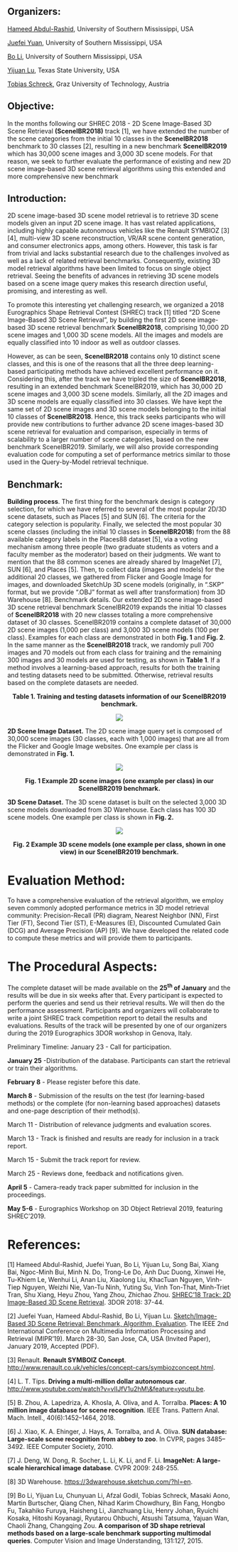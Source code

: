 ##  Organizers: 
 [Hameed Abdul-Rashid](https://www.linkedin.com/in/thehameedabdul/), University of Southern Mississippi, USA
 
 [Juefei Yuan](https://www.linkedin.com/in/juefei-yuan-494a34176/), University of Southern Mississippi, USA
 
 [Bo Li](https://sites.google.com/site/libohomepage/homepage), University of Southern Mississippi, USA
 
 [Yijuan Lu](https://userweb.cs.txstate.edu/~yl12/), Texas State University, USA

 [Tobias Schreck](https://www.tugraz.at/institute/cgv/schreck/), Graz University of Technology, Austria


##  Objective:
In the months following our SHREC 2018 - 2D Scene Image-Based 3D Scene Retrieval
**(SceneIBR2018)** track [1], we have extended the number of the scene categories from the initial
10 classes in the **SceneIBR2018** benchmark to 30 classes [2], resulting in a new benchmark
**SceneIBR2019** which has 30,000 scene images and 3,000 3D scene models. For that reason, we
seek to further evaluate the performance of existing and new 2D scene image-based 3D scene
retrieval algorithms using this extended and more comprehensive new benchmark


##  Introduction:
2D scene image-based 3D scene model retrieval is to retrieve 3D scene models given an input 2D
scene image. It has vast related applications, including highly capable autonomous vehicles like
the Renault SYMBIOZ [3] [4], multi-view 3D scene reconstruction, VR/AR scene content
generation, and consumer electronics apps, among others. However, this task is far from trivial and lacks substantial research due to the challenges involved as well as a lack of related retrieval benchmarks. Consequently, existing 3D model retrieval algorithms have been limited to focus on single object retrieval. Seeing the benefits of advances in retrieving 3D scene models based on a scene image query makes this research direction useful, promising, and interesting as well.


To promote this interesting yet challenging research, we organized a 2018 Eurographics Shape
Retrieval Contest (SHREC) track [1] titled “2D Scene Image-Based 3D Scene Retrieval”, by
building the first 2D scene image-based 3D scene retrieval benchmark **SceneIBR2018**, comprising
10,000 2D scene images and 1,000 3D scene models. All the images and models are equally
classified into 10 indoor as well as outdoor classes.


However, as can be seen, **SceneIBR2018** contains only 10 distinct scene classes, and this is one of the reasons that all the three deep learning-based participating methods have achieved excellent performance on it. Considering this, after the track we have tripled the size of **SceneIBR2018**, resulting in an extended benchmark SceneIBR2019, which has 30,000 2D scene images and 3,000 3D scene models. Similarly, all the 2D images and 3D scene models are equally classified into 30 classes. We have kept the same set of 2D scene images and 3D scene models belonging to the initial 10 classes of **SceneIBR2018**. Hence, this track seeks participants who will provide new contributions to further advance 2D scene images-based 3D scene retrieval for evaluation and comparison, especially in terms of scalability to a larger number of scene categories, based on the new benchmark SceneIBR2019. Similarly, we will also provide corresponding evaluation code for computing a set of performance metrics similar to those used in the Query-by-Model retrieval technique.


##  Benchmark:
**Building process**. The first thing for the benchmark design is category selection, for which we
have referred to several of the most popular 2D/3D scene datasets, such as Places [5] and SUN [6].
The criteria for the category selection is popularity. Finally, we selected the most popular 30 scene
classes (including the initial 10 classes in **SceneIBR2018**) from the 88 available category labels in
the Places88 dataset [5], via a voting mechanism among three people (two graduate students as
voters and a faculty member as the moderator) based on their judgments. We want to mention that
the 88 common scenes are already shared by ImageNet [7], SUN [6], and Places [5]. Then, to
collect data (images and models) for the additional 20 classes, we gathered from Flicker and Google
Image for images, and downloaded SketchUp 3D scene models (originally, in “.SKP” format, but
we provide “.OBJ” format as well after transformation) from 3D Warehouse [8].
Benchmark details. Our extended 2D scene image-based 3D scene retrieval benchmark
SceneIBR2019 expands the initial 10 classes of **SceneIBR2018** with 20 new classes totaling a
more comprehensive dataset of 30 classes. SceneIBR2019 contains a complete dataset of 30,000
2D scene images (1,000 per class) and 3,000 3D scene models (100 per class). Examples for each
class are demonstrated in both **Fig. 1** and **Fig. 2**.
In the same manner as the **SceneIBR2018** track, we randomly pull 700 images and 70 models out
from each class for training and the remaining 300 images and 30 models are used for testing, as shown in **Table 1**. If a method involves a learning-based approach, results for both the training and
testing datasets need to be submitted. Otherwise, retrieval results based on the complete datasets
are needed. 

**<p style="text-align: center;"> Table 1. Training and testing datasets information of our SceneIBR2019  benchmark.<p style="text-align: center;">**

<p align="center">
 <img src= "https://i.imgur.com/8ov980f.png">
</p>

**2D Scene Image Dataset.** The 2D scene image query set is composed of 30,000 scene images (30
classes, each with 1,000 images) that are all from the Flicker and Google Image websites. One
example per class is demonstrated in **Fig. 1.**


<p align="center">
 <img src= "https://i.imgur.com/qFMCsJO.png">
</p>


**<p style="text-align: center;"> Fig. 1 Example 2D scene images (one example per class) in our SceneIBR2019 benchmark.</p>**


**3D Scene Dataset.** The 3D scene dataset is built on the selected 3,000 3D scene models
downloaded from 3D Warehouse. Each class has 100 3D scene models. One example per class is
shown in **Fig. 2.**

<p align="center">
 <img src="https://imgur.com/rdtSti8.png">
</p>

**<p style="text-align: center;">Fig. 2 Example 3D scene models (one example per class, shown in one view) in our SceneIBR2019 benchmark.</p>**

# Evaluation Method:
To have a comprehensive evaluation of the retrieval algorithm, we employ seven commonly
adopted performance metrics in 3D model retrieval community: Precision-Recall (PR) diagram,
Nearest Neighbor (NN), First Tier (FT), Second Tier (ST), E-Measures (E), Discounted Cumulated
Gain (DCG) and Average Precision (AP) [9]. We have developed the related code to compute these
metrics and will provide them to participants.

# The Procedural Aspects:
The complete dataset will be made available on the **25<sup>th</sup> of January** and the results will be due in
six weeks after that. Every participant is expected to perform the queries and send us their retrieval
results. We will then do the performance assessment. Participants and organizers will collaborate
to write a joint SHREC track competition report to detail the results and evaluations. Results of the
track will be presented by one of our organizers during the 2019 Eurographics 3DOR workshop in
Genova, Italy.

Preliminary Timeline:
January 23 - Call for participation.

**January 25** -Distribution of the database. Participants can start the retrieval or train their algorithms.

**February 8** - Please register before this date.

**March 8** - Submission of the results on the test (for learning-based methods) or the complete (for non-learning based approaches) datasets and one-page description of their method(s).

March 11 - Distribution of relevance judgments and evaluation scores.

March 13 - Track is finished and results are ready for inclusion in a track report.

March 15 - Submit the track report for review.

March 25 - Reviews done, feedback and notifications given.

**April 5** - Camera-ready track paper submitted for inclusion in the proceedings.

**May 5-6** - Eurographics Workshop on 3D Object Retrieval 2019, featuring SHREC’2019.


# References:
[1] Hameed Abdul-Rashid, Juefei Yuan, Bo Li, Yijuan Lu, Song Bai, Xiang Bai, Ngoc-Minh Bui, Minh N.
Do, Trong-Le Do, Anh Duc Duong, Xinwei He, Tu-Khiem Le, Wenhui Li, Anan Liu, Xiaolong Liu, KhacTuan Nguyen, Vinh-Tiep Nguyen, Weizhi Nie, Van-Tu Ninh, Yuting Su, Vinh Ton-That, Minh-Triet
Tran, Shu Xiang, Heyu Zhou, Yang Zhou, Zhichao Zhou. [SHREC’18 Track: 2D Image-Based 3D
Scene Retrieval](http://orca.st.usm.edu/~bli/SceneIBR2018/). 3DOR 2018: 37-44.

[2] Juefei Yuan, Hameed Abdul-Rashid, Bo Li, Yijuan Lu. [Sketch/Image-Based 3D Scene Retrieval:
Benchmark, Algorithm, Evaluation](https://drive.google.com/open?id=1-EvRxQf9zS805vqBM413bjCDTZonb-E3). The IEEE 2nd International Conference on Multimedia Information
Processing and Retrieval (MIPR’19). March 28-30, San Jose, CA, USA (Invited Paper), January 2019,
Accepted (PDF).

[3] Renault. **Renault SYMBOIZ Concept**. http://www.renault.co.uk/vehicles/concept-cars/symbiozconcept.html.

[4] L. T. Tips. **Driving a multi-million dollar autonomous car**.
http://www.youtube.com/watch?v=vlIJfV1u2hM\&feature=youtu.be.

[5] B. Zhou, A. Lapedriza, A. Khosla, A. Oliva, and A. Torralba. **Places: A 10 million image database for scene recognition**. IEEE Trans. Pattern Anal. Mach. Intell., 40(6):1452–1464, 2018.

[6] J. Xiao, K. A. Ehinger, J. Hays, A. Torralba, and A. Oliva. **SUN database: Large-scale scene recognition from abbey to zoo**. In CVPR, pages 3485–3492. IEEE Computer Society, 2010.

[7] J. Deng, W. Dong, R. Socher, L. Li, K. Li, and F. Li. **ImageNet: A large-scale hierarchical image database**. CVPR 2009: 248-255.

[8] 3D Warehouse. https://3dwarehouse.sketchup.com/?hl=en.

[9] Bo Li, Yijuan Lu, Chunyuan Li, Afzal Godil, Tobias Schreck, Masaki Aono, Martin Burtscher, Qiang
Chen, Nihad Karim Chowdhury, Bin Fang, Hongbo Fu, Takahiko Furuya, Haisheng Li, Jianzhuang Liu,
Henry Johan, Ryuichi Kosaka, Hitoshi Koyanagi, Ryutarou Ohbuchi, Atsushi Tatsuma, Yajuan Wan,
Chaoli Zhang, Changqing Zou. **A comparison of 3D shape retrieval methods based on a large-scale benchmark supporting multimodal queries**. Computer Vision and Image Understanding, 131:127, 2015. 